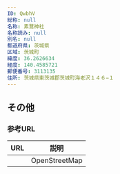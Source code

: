 ```yaml
---
ID: QwbhV
総称: null
名称: 素鵞神社
名称読み: null
別名: null
都道府県: 茨城県
区域: 茨城町
緯度: 36.2626634
経度: 140.4585721
郵便番号: 3113135
住所: 茨城県東茨城郡茨城町海老沢１４６−１
---
```


## その他

### 参考URL

| URL | 説明          |
| --- | ------------- |
|     | OpenStreetMap |
